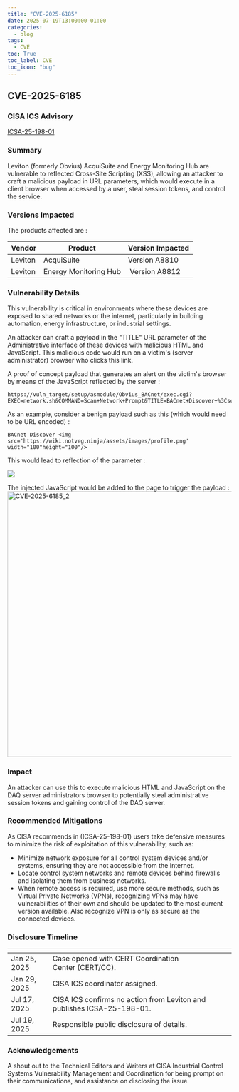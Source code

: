 ```yaml
---
title: "CVE-2025-6185"
date: 2025-07-19T13:00:00-01:00
categories:
  - blog
tags:
  - CVE
toc: True
toc_label: CVE
toc_icon: "bug"
---
```


## CVE-2025-6185

### CISA ICS Advisory 
[ICSA-25-198-01](https://www.cisa.gov/news-events/ics-advisories/icsa-25-198-01)

### Summary
Leviton (formerly Obvius) AcquiSuite and Energy Monitoring Hub are vulnerable to reflected Cross-Site Scripting (XSS), allowing an attacker to craft a malicious payload in URL parameters, which would execute in a client browser when accessed by a user, steal session tokens, and control the service.

### Versions Impacted 

The products affected are :

| Vendor        | Product        | Version Impacted                |
| --------------| -------------- | ------------------------------ |
| Leviton      | AcquiSuite        | Version A8810                |
| Leviton     | Energy Monitoring Hub     |  Version A8812                     |

### Vulnerability Details
This vulnerability is critical in environments where these devices are exposed to shared networks or the internet, particularly in building automation, energy infrastructure, or industrial settings.

An attacker can craft a payload in the "TITLE" URL parameter of the Administrative interface of these devices with malicious HTML and JavaScript. This malicious code would run on a victim's (server administrator) browser who clicks this link.

A proof of concept payload that generates an alert on the victim's browser by means of the JavaScript reflected by the server :
```
https://vuln_target/setup/asmodule/Obvius_BACnet/exec.cgi?EXEC=network.sh&COMMAND=Scan+Network+Prompt&TITLE=BACnet+Discover+%3Cscript%3Ealert%28document.domain%29%3C%2Fscript%3E
```

As an example, consider a benign payload such as this (which would need to be URL encoded) :
```
BACnet Discover <img src='https://wiki.notveg.ninja/assets/images/profile.png' width="100"height="100"/>
```

This would lead to reflection of the parameter : 

<a href="https://github.com/user-attachments/assets/9b08baed-ce52-4c30-90de-ad9c6b2ac153" class="image-popup">
  <img src="https://github.com/user-attachments/assets/9b08baed-ce52-4c30-90de-ad9c6b2ac153">
</a>


The injected JavaScript would be added to the page to trigger the payload :
<img width="1831" height="595" alt="CVE-2025-6185_2" src="https://github.com/user-attachments/assets/c794c8a5-58f7-41ce-bed8-e72b8e6cb39c" />

### Impact 
An attacker can use this to execute malicious HTML and JavaScript on the DAQ server administrators browser to potentially steal administrative session tokens and gaining control of the DAQ server.

### Recommended Mitigations

As CISA recommends in (ICSA-25-198-01) users take defensive measures to minimize the risk of exploitation of this vulnerability, such as:

- Minimize network exposure for all control system devices and/or systems, ensuring they are not accessible from the Internet.
- Locate control system networks and remote devices behind firewalls and isolating them from business networks.
- When remote access is required, use more secure methods, such as Virtual Private Networks (VPNs), recognizing VPNs may have vulnerabilities of their own and should be updated to the most current version available. Also recognize VPN is only as secure as the connected devices.

### Disclosure Timeline

| <!-- -->     | <!-- -->                                                               |
| ------------ | ---------------------------------------------------------------------- |
| Jan 25, 2025 | Case opened with CERT Coordination Center (CERT/CC).                   |
| Jan 29, 2025 | CISA ICS coordinator assigned.                                         |
| Jul 17, 2025 | CISA ICS confirms no action from Leviton and publishes ICSA-25-198-01. |
| Jul 19, 2025 | Responsible public disclosure of details.                              |

### Acknowledgements
A shout out to the Technical Editors and Writers at CISA Industrial Control Systems Vulnerability Management and Coordination for being prompt on their communications, and assistance on disclosing the issue.




